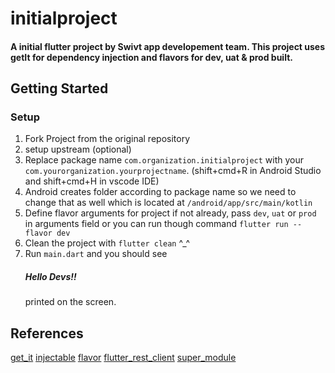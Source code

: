 # initialproject

#### A initial flutter project by Swivt app developement team. This project uses getIt for dependency injection and flavors for dev, uat & prod built.

## Getting Started

### Setup
1) Fork Project from the original repository
2) setup upstream (optional)
3) Replace package name ```com.organization.initialproject``` with your `com.yourorganization.yourprojectname`. (shift+cmd+R in Android Studio and shift+cmd+H in vscode IDE)
4) Android creates folder according to package name so we need to change that as well which is located at `/android/app/src/main/kotlin`
5) Define flavor arguments for project if not already, pass `dev`, `uat` or `prod` in arguments field or you can run though command `flutter run --flavor dev` 
6) Clean the project with `flutter clean` ^_^
7) Run `main.dart` and you should see <h5> Hello Devs!!</h5> printed on the screen.




## References
[get_it](https://pub.dev/packages/get_it)
[injectable](https://pub.dev/packages/injectable)
[flavor](https://docs.flutter.dev/deployment/flavors)
[flutter_rest_client](https://pub.dev/packages/flutter_rest_client)
[super_module](https://pub.dev/packages/super_module)

